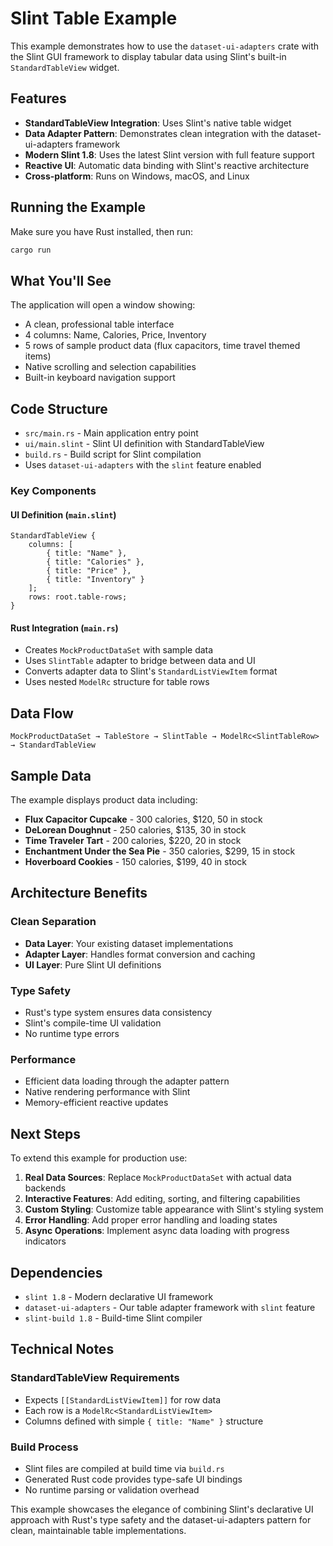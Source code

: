 # Slint Table Example

This example demonstrates how to use the `dataset-ui-adapters` crate with the Slint GUI framework to display tabular data using Slint's built-in `StandardTableView` widget.

## Features

- **StandardTableView Integration**: Uses Slint's native table widget
- **Data Adapter Pattern**: Demonstrates clean integration with the dataset-ui-adapters framework
- **Modern Slint 1.8**: Uses the latest Slint version with full feature support
- **Reactive UI**: Automatic data binding with Slint's reactive architecture
- **Cross-platform**: Runs on Windows, macOS, and Linux

## Running the Example

Make sure you have Rust installed, then run:

```bash
cargo run
```

## What You'll See

The application will open a window showing:
- A clean, professional table interface
- 4 columns: Name, Calories, Price, Inventory
- 5 rows of sample product data (flux capacitors, time travel themed items)
- Native scrolling and selection capabilities
- Built-in keyboard navigation support

## Code Structure

- `src/main.rs` - Main application entry point
- `ui/main.slint` - Slint UI definition with StandardTableView
- `build.rs` - Build script for Slint compilation
- Uses `dataset-ui-adapters` with the `slint` feature enabled

### Key Components

#### UI Definition (`main.slint`)
```slint
StandardTableView {
    columns: [
        { title: "Name" },
        { title: "Calories" },
        { title: "Price" },
        { title: "Inventory" }
    ];
    rows: root.table-rows;
}
```

#### Rust Integration (`main.rs`)
- Creates `MockProductDataSet` with sample data
- Uses `SlintTable` adapter to bridge between data and UI
- Converts adapter data to Slint's `StandardListViewItem` format
- Uses nested `ModelRc` structure for table rows

## Data Flow

```
MockProductDataSet → TableStore → SlintTable → ModelRc<SlintTableRow> → StandardTableView
```

## Sample Data

The example displays product data including:
- **Flux Capacitor Cupcake** - 300 calories, $120, 50 in stock
- **DeLorean Doughnut** - 250 calories, $135, 30 in stock
- **Time Traveler Tart** - 200 calories, $220, 20 in stock
- **Enchantment Under the Sea Pie** - 350 calories, $299, 15 in stock
- **Hoverboard Cookies** - 150 calories, $199, 40 in stock

## Architecture Benefits

### Clean Separation
- **Data Layer**: Your existing dataset implementations
- **Adapter Layer**: Handles format conversion and caching
- **UI Layer**: Pure Slint UI definitions

### Type Safety
- Rust's type system ensures data consistency
- Slint's compile-time UI validation
- No runtime type errors

### Performance
- Efficient data loading through the adapter pattern
- Native rendering performance with Slint
- Memory-efficient reactive updates

## Next Steps

To extend this example for production use:

1. **Real Data Sources**: Replace `MockProductDataSet` with actual data backends
2. **Interactive Features**: Add editing, sorting, and filtering capabilities
3. **Custom Styling**: Customize table appearance with Slint's styling system
4. **Error Handling**: Add proper error handling and loading states
5. **Async Operations**: Implement async data loading with progress indicators

## Dependencies

- `slint 1.8` - Modern declarative UI framework
- `dataset-ui-adapters` - Our table adapter framework with `slint` feature
- `slint-build 1.8` - Build-time Slint compiler

## Technical Notes

### StandardTableView Requirements
- Expects `[[StandardListViewItem]]` for row data
- Each row is a `ModelRc<StandardListViewItem>`
- Columns defined with simple `{ title: "Name" }` structure

### Build Process
- Slint files are compiled at build time via `build.rs`
- Generated Rust code provides type-safe UI bindings
- No runtime parsing or validation overhead

This example showcases the elegance of combining Slint's declarative UI approach with Rust's type safety and the dataset-ui-adapters pattern for clean, maintainable table implementations.
